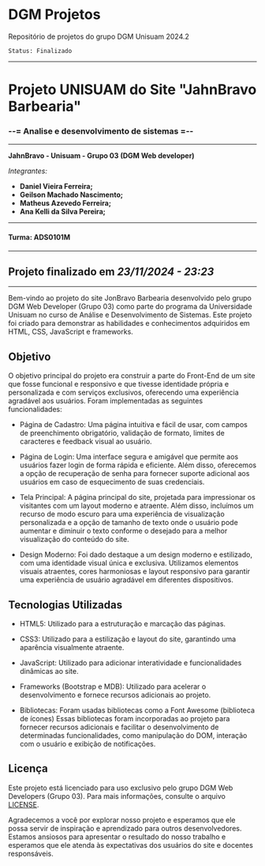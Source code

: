 # DGM Projetos

Repositório de projetos do grupo DGM Unisuam 2024.2

    Status: Finalizado

----------------------------------------------

# Projeto UNISUAM do Site "JahnBravo Barbearia"

### --= Analise e desenvolvimento de sistemas =--

----------------------------------------------
**JahnBravo - Unisuam - Grupo 03 (DGM Web developer)**

*Integrantes:*

- **Daniel Vieira Ferreira;**
- **Geilson Machado Nascimento;**
- **Matheus Azevedo Ferreira;**
- **Ana Kelli da Silva Pereira;**

---

#### Turma: ADS0101M

----------------------------------------------

## Projeto finalizado em *23/11/2024 - 23:23*

----------------------------------------------

Bem-vindo ao projeto do site JonBravo Barbearia desenvolvido pelo grupo DGM Web Developer (Grupo 03) como parte do programa da Universidade Unisuam no curso de Análise e Desenvolvimento de Sistemas. Este projeto foi criado para demonstrar as habilidades e conhecimentos adquiridos em HTML, CSS, JavaScript e frameworks.

## Objetivo

O objetivo principal do projeto era construir a parte do Front-End de um site que fosse funcional e responsivo e que tivesse identidade própria e personalizada e com serviços exclusivos, oferecendo uma experiência agradável aos usuários. Foram implementadas as seguintes funcionalidades:

- Página de Cadastro: Uma página intuitiva e fácil de usar, com campos de preenchimento obrigatório, validação de formato, limites de caracteres e feedback visual ao usuário.

- Página de Login: Uma interface segura e amigável que permite aos usuários fazer login de forma rápida e eficiente. Além disso, oferecemos a opção de recuperação de senha para fornecer suporte adicional aos usuários em caso de esquecimento de suas credenciais.

- Tela Principal: A página principal do site, projetada para impressionar os visitantes com um layout moderno e atraente. Além disso, incluímos um recurso de modo escuro para uma experiência de visualização personalizada e a opção de tamanho de texto onde o usuário pode aumentar e diminuir o texto conforme o desejado para a melhor visualização do conteúdo do site.

- Design Moderno: Foi dado destaque a um design moderno e estilizado, com uma identidade visual única e exclusiva. Utilizamos elementos visuais atraentes, cores harmoniosas e layout responsivo para garantir uma experiência de usuário agradável em diferentes dispositivos.

## Tecnologias Utilizadas

- HTML5: Utilizado para a estruturação e marcação das páginas.

- CSS3: Utilizado para a estilização e layout do site, garantindo uma aparência visualmente atraente.

- JavaScript: Utilizado para adicionar interatividade e funcionalidades dinâmicas ao site.

- Frameworks (Bootstrap e MDB): Utilizado para acelerar o desenvolvimento e fornece recursos adicionais ao projeto.

- Bibliotecas: Foram usadas bibliotecas como a Font Awesome (biblioteca de ícones)<!--,  jQuery (biblioteca JavaScript) e iziToast (biblioteca JavaScript para notificações). -->
Essas bibliotecas foram incorporadas ao projeto para fornecer recursos adicionais e facilitar o desenvolvimento de determinadas funcionalidades, como manipulação do DOM, interação com o usuário e exibição de notificações.

<!-- ## Resultados Alcançados

O projeto foi concluído com sucesso, atendendo a todos os requisitos e funcionalidades solicitadas. Com a aplicação dos conhecimentos adquiridos, conseguimos criar um site profissional, funcional e esteticamente agradável. O site oferece uma experiência envolvente aos usuários, destacando a marca Telecall e demonstrando nosso domínio das tecnologias web. -->

## Licença

Este projeto está licenciado para uso exclusivo pelo grupo DGM Web Developers (Grupo 03). Para mais informações, consulte o arquivo [LICENSE](./LICENSE).

Agradecemos a você por explorar nosso projeto e esperamos que ele possa servir de inspiração e aprendizado para outros desenvolvedores. Estamos ansiosos para apresentar o resultado do nosso trabalho e esperamos que ele atenda às expectativas dos usuários do site e docentes responsáveis.

<!-- Agradecemos a você por explorar nosso projeto e esperamos que ele possa servir de inspiração e aprendizado para outros desenvolvedores. Estamos orgulhosos de apresentar o resultado do nosso trabalho e esperamos que ele atenda às expectativas da Telecall e dos usuários do site. -->
